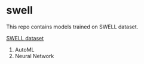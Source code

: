 # swell
This repo contains models trained on SWELL dataset.

[SWELL dataset](https://www.kaggle.com/qiriro/swell-heart-rate-variability-hrv)

1. AutoML
2. Neural Network
